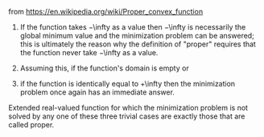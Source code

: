 from https://en.wikipedia.org/wiki/Proper_convex_function

1. If the function takes −\infty  as a value then −\infty  is necessarily the global minimum value and the minimization problem can be answered; this is ultimately the reason why the definition of "proper" requires that the function never take −\infty  as a value. 

2. Assuming this, if the function's domain is empty or 

3. if the function is identically equal to +\infty  then the minimization problem once again has an immediate answer. 

Extended real-valued function for which the minimization problem is not solved by any one of these three trivial cases are exactly those that are called proper. 
